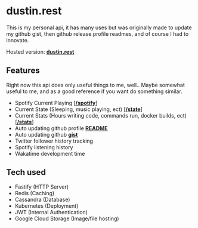 # dustin.rest

This is my personal api, it has many uses but was originally made to update my github gist, then github release profile readmes, and of course I had to innovate.

Hosted version: [**dustin.rest**](https://dustin.rest)

## Features

Right now this api does only useful things to me, well.. Maybe somewhat useful to me, and as a good reference if you want do something similar.

- Spotify Current Playing [[**/spotify**](https://dustin.rest/spotify)]
- Current State (Sleeping, music playing, ect) [[**/state**](https://dustin.rest/state)]
- Current Stats (Hours writing code, commands run, docker builds, ect) [[**/stats**](https://dustin.rest/stats)]
- Auto updating github profile [**README**](https://github.com/dustinrouillard)
- Auto updating github [**gist**](https://dstn.to/stats-gist)
- Twitter follower history tracking
- Spotify listening history
- Wakatime development time

## Tech used

- Fastify (HTTP Server)
- Redis (Caching)
- Cassandra (Database)
- Kubernetes (Deployment)
- JWT (Internal Authentication)
- Google Cloud Storage (Image/file hosting)
